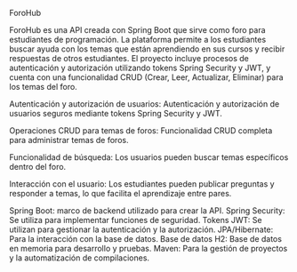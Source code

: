 ForoHub

ForoHub es una API creada con Spring Boot que sirve como foro para estudiantes de programación. La plataforma permite a los estudiantes buscar ayuda con los temas que están aprendiendo en sus cursos 
y recibir respuestas de otros estudiantes. El proyecto incluye procesos de autenticación y autorización utilizando tokens Spring Security y JWT, y cuenta con una funcionalidad CRUD (Crear, Leer, Actualizar, 
Eliminar) para los temas del foro.

Autenticación y autorización de usuarios: Autenticación y autorización de usuarios seguros mediante tokens Spring Security y JWT.

Operaciones CRUD para temas de foros: Funcionalidad CRUD completa para administrar temas de foros.

Funcionalidad de búsqueda: Los usuarios pueden buscar temas específicos dentro del foro.

Interacción con el usuario: Los estudiantes pueden publicar preguntas y responder a temas, lo que facilita el aprendizaje entre pares.

Spring Boot: marco de backend utilizado para crear la API.
Spring Security: Se utiliza para implementar funciones de seguridad.
Tokens JWT: Se utilizan para gestionar la autenticación y la autorización.
JPA/Hibernate: Para la interacción con la base de datos.
Base de datos H2: Base de datos en memoria para desarrollo y pruebas.
Maven: Para la gestión de proyectos y la automatización de compilaciones.
